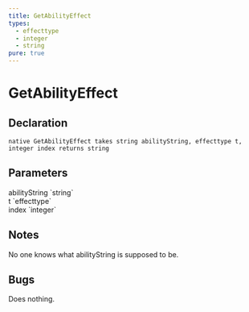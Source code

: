 ```yaml
---
title: GetAbilityEffect
types:
  - effecttype
  - integer
  - string
pure: true
---
```


# GetAbilityEffect

## Declaration

```
native GetAbilityEffect takes string abilityString, effecttype t, integer index returns string
```

## Parameters
<dl>
  <dt>abilityString `string`</dt>
  <dd></dd>

  <dt>t `effecttype`</dt>
  <dd></dd>

  <dt>index `integer`</dt>
  <dd></dd>
</dl>

## Notes 
No one knows what abilityString is supposed to be.

## Bugs 
Does nothing.